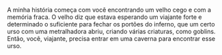 A minha história começa com você encontrando um velho cego e com a memória fraca.
O velho diz que estava esperando um viajante forte e determinado o suficiente para fechar os portões do inferno, que um certo urso com uma metralhadora abriu,
criando várias criaturas, como goblins. Então, você, viajante, precisa entrar em uma caverna para encontrar esse urso.
